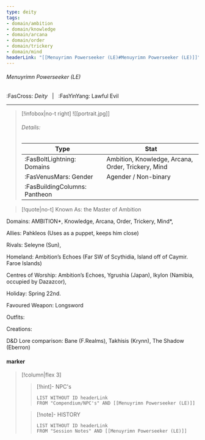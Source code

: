 ```yaml
---
type: deity
tags:
- domain/ambition
- domain/knowledge
- domain/arcana
- domain/order
- domain/trickery
- domain/mind
headerLink: "[[Menuyrimn Powerseeker (LE)#Menuyrimn Powerseeker (LE)]]"
---
```


###### Menuyrimn Powerseeker (LE)
<span class="sub2">:FasCross: *Deity* &nbsp; | &nbsp; :FasYinYang: Lawful Evil</span>
___

> [!infobox|no-t right]
> ![[portrait.jpg]]
> ###### Details:
> | Type | Stat |
> | ---- | ---- |
> | :FasBoltLightning: Domains | Ambition, Knowledge, Arcana, Order, Trickery, Mind |
> | :FasVenusMars: Gender | Agender / Non-binary |
> | :FasBuildingColumns: Pantheon |  |

> [!quote|no-t]
>Known As: the Master of Ambition 

Domains: AMBITION*, Knowledge, Arcana, Order, Trickery, Mind*, 

Allies: Pahkleos (Uses as a puppet, keeps him close)

Rivals: Seleyne (Sun),

Homeland: Ambition’s Echoes (Far SW of Scythidia, Island off of Caymir. Faroe Islands)

Centres of Worship: Ambition’s Echoes, Ygrushia (Japan), Ikylon (Namibia, occupied by Dazazcor), 

Holiday: Spring 22nd. 

Favoured Weapon: Longsword

Outfits: 

Creations: 

D&D Lore comparison: Bane (F.Realms), Takhisis (Krynn), The Shadow (Eberron)

#### marker
> [!column|flex 3]
>> [!hint]-  NPC's
>>```dataview
>>LIST WITHOUT ID headerLink
>>FROM "Compendium/NPC's" AND [[Menuyrimn Powerseeker (LE)]] 
>
>>[!note]- HISTORY
>>```dataview
>>LIST WITHOUT ID headerLink
>>FROM "Session Notes" AND [[Menuyrimn Powerseeker (LE)]]